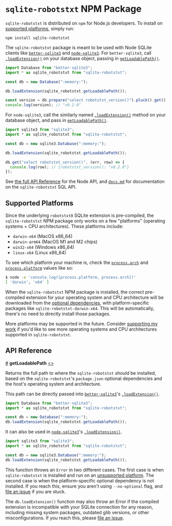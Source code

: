 # `sqlite-robotstxt` NPM Package

`sqlite-robotstxt` is distributed on `npm` for Node.js developers. To install on [supported platforms](#supported-platforms), simply run:

```
npm install sqlite-robotstxt
```

The `sqlite-robotstxt` package is meant to be used with Node SQLite clients like [`better-sqlite3`](https://github.com/WiseLibs/better-sqlite3) and [`node-sqlite3`](https://github.com/TryGhost/node-sqlite3). For `better-sqlite3`, call [`.loadExtension()`](https://github.com/WiseLibs/better-sqlite3/blob/master/docs/api.md#loadextensionpath-entrypoint---this) on your database object, passing in [`getLoadablePath()`](#getLoadablePath).

```js
import Database from "better-sqlite3";
import * as sqlite_robotstxt from "sqlite-robotstxt";

const db = new Database(":memory:");

db.loadExtension(sqlite_robotstxt.getLoadablePath());

const version = db.prepare("select robotstxt_version()").pluck().get();
console.log(version); // "v0.2.0"
```

For `node-sqlite3`, call the similarly named [`.loadExtension()`](https://github.com/TryGhost/node-sqlite3/wiki/API#loadextensionpath--callback) method on your database object, and pass in [`getLoadablePath()`](#getLoadablePath).

```js
import sqlite3 from "sqlite3";
import * as sqlite_robotstxt from "sqlite-robotstxt";

const db = new sqlite3.Database(":memory:");

db.loadExtension(sqlite_robotstxt.getLoadablePath());

db.get("select robotstxt_version()", (err, row) => {
  console.log(row); // {robotstxt_version(): "v0.2.0"}
});
```

See [the full API Reference](#api-reference) for the Node API, and [`docs.md`](../../docs.md) for documentation on the `sqlite-robotstxt` SQL API.

## Supported Platforms

Since the underlying `robotstxt0` SQLite extension is pre-compiled, the `sqlite-robotstxt` NPM package only works on a few "platforms" (operating systems + CPU architectures). These platforms include:

- `darwin-x64` (MacOS x86_64)
- `darwin-arm64` (MacOS M1 and M2 chips)
- `win32-x64` (Windows x86_64)
- `linux-x64` (Linux x86_64)

To see which platform your machine is, check the [`process.arch`](https://nodejs.org/api/process.html#processarch) and [`process.platform`](https://nodejs.org/api/process.html#processplatform) values like so:

```bash
$ node -e 'console.log([process.platform, process.arch])'
[ 'darwin', 'x64' ]
```

When the `sqlite-robotstxt` NPM package is installed, the correct pre-compiled extension for your operating system and CPU architecture will be downloaded from the [optional dependencies](https://docs.npmjs.com/cli/v9/configuring-npm/package-json#optionaldependencies), with platform-specific packages like `sqlite-robotstxt-darwin-x64`. This will be automatically, there's no need to directly install those packages.

More platforms may be supported in the future. Consider [supporting my work](https://github.com/sponsors/asg017/) if you'd like to see more operating systems and CPU architectures supported in `sqlite-robotstxt`.

## API Reference

<a href="#getLoadablePath" name="getLoadablePath">#</a> <b>getLoadablePath</b> [<>](https://github.com/asg017/sqlite-robotstxt/blob/main/npm/sqlite-robotstxt/src/index.js "Source")

Returns the full path to where the `sqlite-robotstxt` _should_ be installed, based on the `sqlite-robotstxt`'s `package.json` optional dependencies and the host's operating system and architecture.

This path can be directly passed into [`better-sqlite3`](https://github.com/WiseLibs/better-sqlite3)'s [`.loadExtension()`](https://github.com/WiseLibs/better-sqlite3/blob/master/docs/api.md#loadextensionpath-entrypoint---this).

```js
import Database from "better-sqlite3";
import * as sqlite_robotstxt from "sqlite-robotstxt";

const db = new Database(":memory:");
db.loadExtension(sqlite_robotstxt.getLoadablePath());
```

It can also be used in [`node-sqlite3`](https://github.com/TryGhost/node-sqlite3)'s [`.loadExtension()`](https://github.com/TryGhost/node-sqlite3/wiki/API#loadextensionpath--callback).

```js
import sqlite3 from "sqlite3";
import * as sqlite_robotstxt from "sqlite-robotstxt";

const db = new sqlite3.Database(":memory:");
db.loadExtension(sqlite_robotstxt.getLoadablePath());
```

This function throws an `Error` in two different cases. The first case is when `sqlite-robotstxt` is installed and run on an [unsupported platform](#supported-platforms). The second case is when the platform-specific optional dependency is not installed. If you reach this, ensure you aren't using `--no-optional` flag, and [file an issue](https://github.com/asg017/sqlite-robotstxt/issues/new) if you are stuck.

The `db.loadExtension()` function may also throw an Error if the compiled extension is incompatible with your SQLite connection for any reason, including missing system packages, outdated glib versions, or other misconfigurations. If you reach this, please [file an issue](https://github.com/asg017/sqlite-robotstxt/issues/new).
